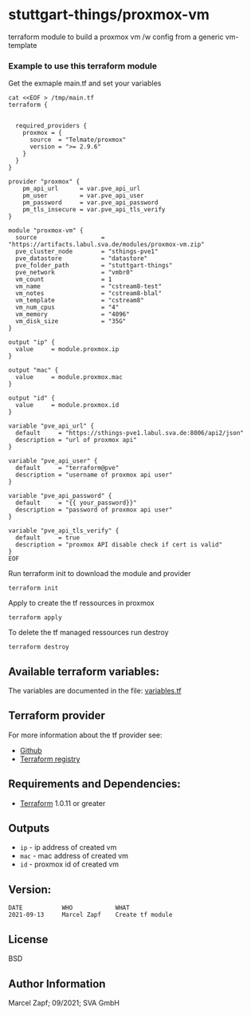 stuttgart-things/proxmox-vm
=========================================

terraform module to build a proxmox vm /w config from a generic vm-template

### Example to use this terraform module

Get the exmaple main.tf and set your variables

```
cat <<EOF > /tmp/main.tf
terraform {


  required_providers {
    proxmox = {
      source  = "Telmate/proxmox"
      version = ">= 2.9.6"
    }
  }
}

provider "proxmox" {
    pm_api_url      = var.pve_api_url
    pm_user         = var.pve_api_user
    pm_password     = var.pve_api_password
    pm_tls_insecure = var.pve_api_tls_verify
}

module "proxmox-vm" {
  source                  = "https://artifacts.labul.sva.de/modules/proxmox-vm.zip"
  pve_cluster_node        = "sthings-pve1"
  pve_datastore           = "datastore"
  pve_folder_path         = "stuttgart-things"
  pve_network             = "vmbr0"
  vm_count                = 1
  vm_name                 = "cstream8-test"
  vm_notes                = "cstream8-blal"
  vm_template             = "cstream8"
  vm_num_cpus             = "4"
  vm_memory               = "4096"
  vm_disk_size            = "35G"
}

output "ip" {
  value     = module.proxmox.ip
}

output "mac" {
  value     = module.proxmox.mac
}

output "id" {
  value     = module.proxmox.id
}

variable "pve_api_url" {
  default     = "https://sthings-pve1.labul.sva.de:8006/api2/json"
  description = "url of proxmox api"
}

variable "pve_api_user" {
  default     = "terraform@pve"
  description = "username of proxmox api user"
}

variable "pve_api_password" {
  default     = "{{ your_password}}"
  description = "password of proxmox api user"
}

variable "pve_api_tls_verify" {
  default     = true
  description = "proxmox API disable check if cert is valid"
}
EOF
```
Run terraform init to download the module and provider

```
terraform init
```

Apply to create the tf ressources in proxmox

```
terraform apply
```

To delete the tf managed ressources run destroy

```
terraform destroy
```

## Available terraform variables:
The variables are documented in the file: [variables.tf](https://codehub.sva.de/Lab/stuttgart-things/virtual-machines/proxmox-vm-cloudinit/-/blob/master/variables.tf) 

## Terraform provider
For more information about the tf provider see:

- [Github](https://github.com/Telmate/terraform-provider-proxmox)
- [Terraform registry](https://registry.terraform.io/providers/Telmate/proxmox/latest/docs) 

## Requirements and Dependencies:
- [Terraform](https://www.terraform.io/downloads.html) 1.0.11 or greater

## Outputs

 - `ip` - ip address of created vm
 - `mac` - mac address of created vm
 - `id` - proxmox id of created vm

## Version:
```
DATE           WHO            WHAT
2021-09-13     Marcel Zapf    Create tf module
```

License
-------

BSD

Author Information
------------------

Marcel Zapf; 09/2021; SVA GmbH
